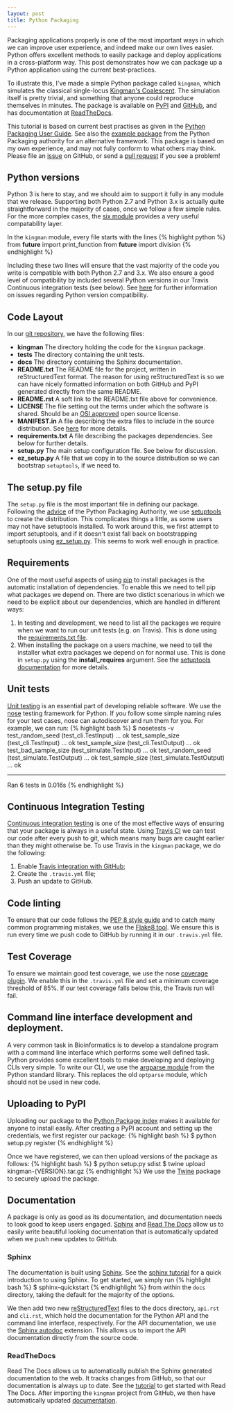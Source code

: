 ```yaml
---
layout: post
title: Python Packaging
---
```


Packaging applications properly is one of the most important ways
in which we can improve user experience, and indeed make our own lives
easier. Python offers excellent methods to easily package and
deploy applications in a cross-platform way. This post demonstrates
how we can package up a Python application using the current
best-practices.

To illustrate this, I've made a simple Python package called ``kingman``, which
simulates the classical single-locus [Kingman's
Coalescent](http://en.wikipedia.org/wiki/Coalescent_theory).  The simulation
itself is pretty trivial, and something that anyone could reproduce themselves
in minutes. The package is
available on [PyPI](https://pypi.python.org/pypi/kingman) and
[GitHub](https://github.com/jeromekelleher/kingman), and has 
documentation at [ReadTheDocs](http://kingman.readthedocs.org/en/latest/).

This tutorial is based on current best practises as given in the [Python
Packaging User
Guide](http://python-packaging-user-guide.readthedocs.org/en/latest/).
See also the [example package](https://github.com/pypa/sampleproject)
from the Python Packaging authority for an alternative framework.
This package is based on my own experience, and may not fully conform
to what others may think. Please file an 
[issue](https://github.com/jeromekelleher/kingman/issues)
on GitHub, or send a 
[pull request](https://github.com/jeromekelleher/kingman/pulls)
 if you see a problem!

## Python versions

Python 3 is here to stay, and we should aim to support it fully in any 
module that we release. Supporting both Python 2.7 and Python 3.x 
is actually quite straightforward in the majority of cases, once 
we follow a few simple rules. For the more complex cases, the 
[six module](https://pypi.python.org/pypi/six) provides a very useful
compatability layer.

In the ``kingman`` module, every file starts with the lines
{% highlight python %}
from __future__ import print_function
from __future__ import division
{% endhighlight %}

Including these two lines will ensure that the vast majority of the 
code you write is compatible with both Python 2.7 and 3.x.  We also 
ensure a good level of compatibility by included several Python 
versions in our Travis Continuous integration tests (see below).
See [here](http://python-future.org/compatible_idioms.html) for 
further information on issues regarding Python version compatibility.

## Code Layout

In our [git repository](https://github.com/jeromekelleher/kingman), 
we have the following files:

- **kingman** The directory holding the code for the ``kingman`` package.
- **tests** The directory containing the unit tests.
- **docs** The directory containing the Sphinx documentation.
- **README.txt** The README file for the project, written in reStructuredText 
  format. The reason for using reStructuredText is so we can have nicely 
  formatted information on both GitHub and PyPI generated directly from the same README.
- **README.rst** A soft link to the README.txt file above for convenience.
- **LICENSE** The file setting out the terms under which the software is shared.
  Should be an [OSI approved](http://opensource.org/licenses) open source 
  license.
- **MANIFEST.in** A file describing the extra files to include in the source
  distribution. See 
  [here](https://docs.python.org/3.4/distutils/sourcedist.html#manifest-template)
  for more details.
- **requirements.txt** A file describing the packages dependencies. See below 
  for further details.
- **setup.py** The main setup configuration file. See below for discussion.
- **ez_setup.py** A file that we copy in to the source distribution so we 
  can bootstrap ``setuptools``, if we need to.

## The setup.py file

The ``setup.py`` file is the most important file in defining our package.
Following the 
[advice](http://python-packaging-user-guide.readthedocs.org/en/latest/projects.html#setuptools)
of the Python Packaging Authority, we use 
[setuptools](http://pythonhosted.org/setuptools/) to create 
the distribution. This complicates things a little, as some users may
not have setuptools installed. To work around this, we first attempt to import 
setuptools, and if it doesn't exist fall back on bootstrapping setuptools
using [ez_setup.py](https://pypi.python.org/pypi/ez_setup). This seems to work
well enough in practice.

## Requirements

One of the most useful aspects of using [pip](https://pypi.python.org/pypi/pip)
to install packages is the automatic installation of dependencies. To enable 
this we need to tell pip what packages we depend on. There are two distict
scenarious in which we need to be explicit about our dependencies, which 
are handled in different ways:

1. In testing and development, we need to list all the packages we require when
   we want to run our unit tests (e.g. on Travis). This is done using the 
   [requirements.txt file](https://pip.readthedocs.org/en/1.1/requirements.html).
2. When installing the package on a users machine, we need to tell the installer
   what extra packages we depend on for normal use. This is done in ``setup.py``
   using the **install_requires** argument. See the 
   [setuptools documentation](https://pythonhosted.org/setuptools/setuptools.html)
   for more details.

## Unit tests

[Unit testing](http://en.wikipedia.org/wiki/Unit_testing) is an essential
part of developing reliable software. We use the 
[nose](https://nose.readthedocs.org/en/latest/) testing framework for Python.
If you follow some simple naming rules for your test cases, nose can 
autodiscover and run them for you. For example, we can run:
{% highlight bash %}
$ nosetests -v
test_random_seed (test_cli.TestInput) ... ok
test_sample_size (test_cli.TestInput) ... ok
test_sample_size (test_cli.TestOutput) ... ok
test_bad_sample_size (test_simulate.TestInput) ... ok
test_random_seed (test_simulate.TestOutput) ... ok
test_sample_size (test_simulate.TestOutput) ... ok

----------------------------------------------------------------------
Ran 6 tests in 0.016s
{% endhighlight %}


## Continuous Integration Testing
[Continuous integration testing](http://en.wikipedia.org/wiki/Continuous_integration)
is one of the most effective ways of ensuring that your package is always in a 
useful state. Using [Travis CI](https://travis-ci.org/) we can test our code 
after every push to git, which means many bugs are caught earlier than they 
might otherwise be. To use Travis in the ``kingman`` package, we do the 
following:

1. Enable [Travis integration with GitHub](http://docs.travis-ci.com/user/getting-started/);
2. Create the ``.travis.yml`` file;
3. Push an update to GitHub.

## Code linting

To ensure that our code follows the 
[PEP 8 style guide](https://www.python.org/dev/peps/pep-0008)
and to catch many common programming mistakes, we use the 
[Flake8 tool](https://pypi.python.org/pypi/flake8). We ensure this 
is run every time we push code to GitHub by running it in our 
``.travis.yml`` file.

## Test Coverage

To ensure we maintain good test coverage, we use the nose 
[coverage plugin](http://nose.readthedocs.org/en/latest/plugins/cover.html). 
We enable this in the ``.travis.yml`` file and set a minimum coverage 
threshold of 85%. If our test coverage falls below this, the Travis run will
fail.

## Command line interface development and deployment.

A very common task in Bioinformatics is to develop a standalone program 
with a command line interface which performs some well defined task. Python 
provides some excellent tools to make developing and deploying CLIs very
simple. To write our CLI, we use the 
[argparse module](https://docs.python.org/3.4/library/argparse.html) from 
the Python standard library. This replaces the old ``optparse`` module, 
which should not be used in new code.


## Uploading to PyPI

Uploading our package to the [Python Package index](https://pypi.python.org/pypi)
makes it available for anyone to install easily. After creating a PyPI account
and setting up the credentials, we first register our package:
{% highlight bash %}
$ python setup.py register
{% endhighlight %}

Once we have registered, we can then upload versions of the package as follows:
{% highlight bash %}
$ python setup.py sdist
$ twine upload kingman-{VERSION}.tar.gz
{% endhighlight %}
We use the [Twine](https://pypi.python.org/pypi/twine) package to securely upload
the package.

## Documentation 

A package is only as good as its documentation, and documentation needs to 
look good to keep users engaged. [Sphinx](http://sphinx-doc.org/) and 
[Read The Docs](https://readthedocs.org/) allow us to easily write 
beautiful looking documentation that is automatically updated when we 
push new updates to GitHub. 

### Sphinx

The documentation is built using [Sphinx](http://sphinx-doc.org/). See the 
[sphinx tutorial](http://sphinx-doc.org/tutorial.html) for a quick introduction
to using Sphinx. To get started, we simply run 
{% highlight bash %}
$ sphinx-quickstart
{% endhighlight %}
from within the ``docs`` directory, taking the default for the majority of the 
options.

We then add two new [reStructuredText](http://docutils.sourceforge.net/rst.html)
files to the docs directory, ``api.rst`` and ``cli.rst``, which hold the documentation
for the Python API and the command line interface, respectively. For the API
documentation, we use the [Sphinx autodoc](http://sphinx-doc.org/ext/autodoc.html)
extension. This allows us to import the API documentation directly from the 
source code.

### ReadTheDocs

Read The Docs allows us to automatically publish the Sphinx generated documentation
to the web. It tracks changes from GitHub, so that our documentation is always 
up to date. See the 
[tutorial](https://docs.readthedocs.org/en/latest/getting_started.html) to 
get started with Read The Docs. After importing the ``kingman`` project from 
GitHub, we then have automatically updated 
[documentation](http://kingman.readthedocs.org/en/latest/index.html).

